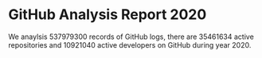 # GitHub Analysis Report 2020

We anaylsis 537979300 records of GitHub logs, there are 35461634 active repositories and 10921040 active developers on GitHub during year 2020.
